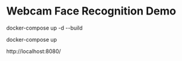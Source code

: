 # Webcam Face Recognition Demo


docker-compose up -d --build


docker-compose up


http://localhost:8080/